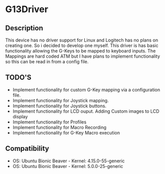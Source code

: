 # G13Driver

<h2>Description</h2>

<p>This device has no driver support for Linux and Logitech has no plans on creating one. So i decided to develop one myself. This driver is has basic functionality 
allowing the G-Keys to be mapped to keyboard inputs. The Mappings are hard coded ATM but I have plans to implement functionality so this can be read in from a config file.</p>

<h2>TODO'S</h2>
<ul>
  <li>Implement functionality for custom G-Key mapping via a configuration file.</li>
  <li>Implement functionality for Joystick mapping.</li>
  <li>Implement functionality for Joystick buttons.</li>
  <li>Implement functionality for LCD ouput. Adding Custom images to LCD display</li>
  <li>Implement functionality for Profiles</li>
  <li>Implement functionality for Macro Recording</li>
  <li>Implement functionality for G-Key Macro execution</li>
</ul>

<h2>Compatibility</h2>
<ul>
  <li>OS: Ubuntu Bionic Beaver - Kernel: 4.15.0-55-generic</li>
  <li>OS: Ubuntu Bionic Beaver - Kernel: 5.0.0-25-generic</li>
</ul>

